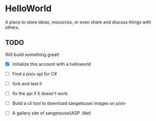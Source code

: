 
# HelloWorld

A place to store ideas, resources, or even share and discuss things with others.

## TODO

Will build something great!

- [x] Initialize this account with a helloworld
- [ ] Find a pixiv api for C#
- [ ] fork and test it
- [ ] fix the api if it doesn't work
- [ ] Build a cli tool to download sangetsusei images on pixiv
- [ ] A gallery site of sangetsusei(ASP .Net)

